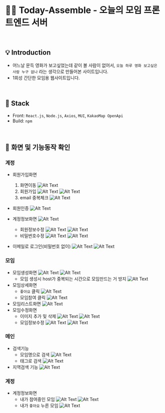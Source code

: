 # 🙋‍♂️ Today-Assemble - 오늘의 모임 프론트엔드 서버

<br>

## 💡 Introduction

- 어느날 문득 영화가 보고싶었는데 같이 볼 사람이 없어서, `오늘 하루 영화 보고싶은 사람 누구 없나` 라는 생각으로 만들어본 사이트입니다.
- 1회성 간단한 모임용 웹사이트입니다.

<br>

## 🔖 Stack
- Front: `React.js`, `Node.js`, `Axios`, `MUI`, `KakaoMap OpenApi`
- Build: `npm`


<br>

## 🔖 화면 및 기능동작 확인

### 계정
- 회원가입화면
  1. 화면이동
    ![Alt Text](./image_folder_OnlyGitReadme/Accounts1_1.gif)
  2. 회원가입
    ![Alt Text](./image_folder_OnlyGitReadme/Accounts1_2_1.gif)
    ![Alt Text](./image_folder_OnlyGitReadme/Accounts1_2_2.gif)
  3. email 중복체크
    ![Alt Text](./image_folder_OnlyGitReadme/Accounts1_3.gif)
- 회원인증
  ![Alt Text](./image_folder_OnlyGitReadme/Accounts2_1.gif)
- 계정정보화면
  ![Alt Text](./image_folder_OnlyGitReadme/Accounts3.gif)
  - 회원정보수정
    ![Alt Text](./image_folder_OnlyGitReadme/Accounts3_1_1.gif)
    ![Alt Text](./image_folder_OnlyGitReadme/Accounts3_1_2.gif)
  - 비밀번호수정
    ![Alt Text](./image_folder_OnlyGitReadme/Accounts3_2_1.gif)
    ![Alt Text](./image_folder_OnlyGitReadme/Accounts3_2_2.gif)
  
- 이메일로 로그인(비밀번호 없이)
  ![Alt Text](./image_folder_OnlyGitReadme/Accounts4_1.gif)
  ![Alt Text](./image_folder_OnlyGitReadme/Accounts4_2.gif)



### 모임
- 모임생성화면
  ![Alt Text](./image_folder_OnlyGitReadme/Events1_1.gif)
  ![Alt Text](./image_folder_OnlyGitReadme/Events1_2.gif)
  - 모임 생성시 host가 중복되는 시간으로 모임만드는 거 방지
    ![Alt Text](./image_folder_OnlyGitReadme/Events1_3.gif)
- 모임상세화면
  - `좋아요` 클릭
    ![Alt Text](./image_folder_OnlyGitReadme/Events2_1.gif)
  - 모임참여 클릭
    ![Alt Text](./image_folder_OnlyGitReadme/Events2_2.gif)
- 모임리스트화면
    ![Alt Text](./image_folder_OnlyGitReadme/Events3_1.gif)
- 모임수정화면
  - 이미지 추가 및 삭제
    ![Alt Text](./image_folder_OnlyGitReadme/Events4_1_1.gif)
    ![Alt Text](./image_folder_OnlyGitReadme/Events4_1_2.gif)
  - 모임정보수정
    ![Alt Text](./image_folder_OnlyGitReadme/Events4_2_1.gif)
    ![Alt Text](./image_folder_OnlyGitReadme/Events4_2_2.gif)

### 메인
- 검색기능
  - 모임명으로 검색
    ![Alt Text](./image_folder_OnlyGitReadme/Main1_1.gif)
  - 태그로 검색
    ![Alt Text](./image_folder_OnlyGitReadme/Main1_2.gif)
- 지역검색 기능
    ![Alt Text](./image_folder_OnlyGitReadme/Main2_1.gif)

### 계정
- 계정정보화면
  - 내가 참여중인 모임
    ![Alt Text](./image_folder_OnlyGitReadme/AccountsSetting1_1_1.gif)
    ![Alt Text](./image_folder_OnlyGitReadme/AccountsSetting1_1_2.gif)
  - 내가 `좋아요` 누른 모임
    ![Alt Text](./image_folder_OnlyGitReadme/AccountsSetting2_1.gif)